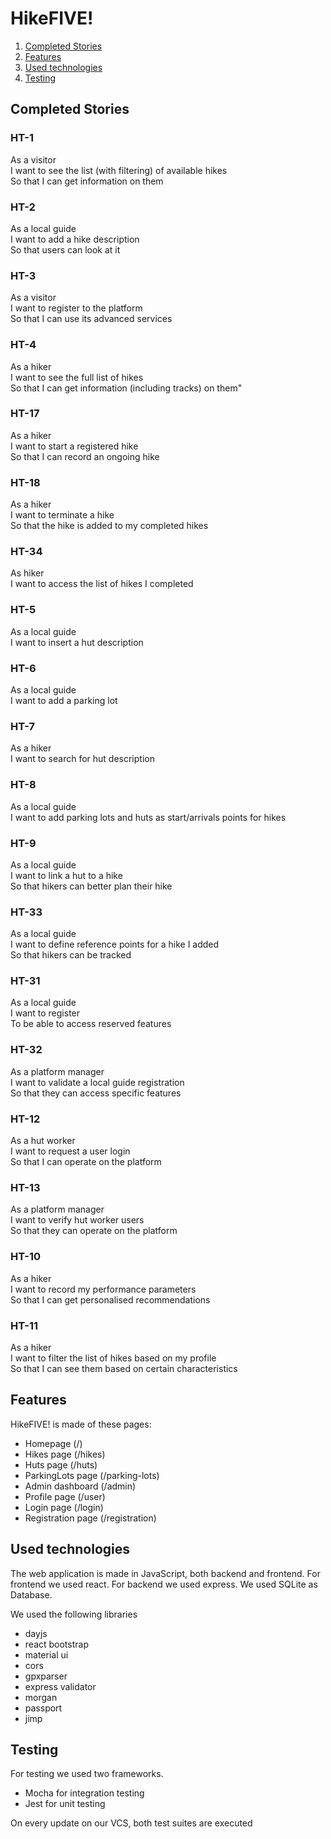 # HikeFIVE!

1. [Completed Stories](#completed-stories)
2. [Features](#features)
3. [Used technologies](#used-technologies)
4. [Testing](#testing)

## Completed Stories

### HT-1
As a visitor <br/>
I want to see the list (with filtering) of available hikes <br/>
So that I can get information on them

### HT-2
As a local guide <br/>
I want to add a hike description<br/>
So that users can look at it

### HT-3
As a visitor<br/>
I want to register to the platform<br/>
So that I can use its advanced services

### HT-4
As a hiker <br/>
I want to see the full list of hikes <br/>
So that I can get information (including tracks) on them"

### HT-17
As a hiker <br/>
I want to start a registered hike<br/>
So that I can record an ongoing hike

### HT-18
As a hiker <br/>
I want to terminate a hike<br/>
So that the hike is added to my completed hikes

### HT-34
As hiker<br/>
I want to access the list of hikes I completed

### HT-5
As a  local guide  <br/>
I want to insert a hut description

### HT-6
As a local guide<br/>
I want to add a parking lot

### HT-7
As a hiker<br/>
I want to search for hut description

### HT-8
As a local guide<br/>
I want to add parking lots and huts as start/arrivals points for hikes

### HT-9
As a  local guide <br/>
I want to link a hut to a hike<br/>
So that hikers can better plan their hike

### HT-33
As a local guide<br/>
I want to define reference points for a hike I added<br/>
So that hikers can be tracked

### HT-31
As a local guide<br/>
I want to register<br/>
To be able to access reserved features

### HT-32
As a platform manager<br/>
I want to validate a local guide registration<br/>
So that they can access specific features

### HT-12
As a hut worker <br/>
I want to request a user login<br/>
So that I can operate on the platform

### HT-13
As a platform manager <br/>
I want to verify hut worker users<br/>
So that they can operate on the platform

### HT-10
As a hiker <br/>
I want to record my performance parameters<br/>
So that I can get personalised recommendations

### HT-11
As a hiker<br/>
I want to filter the list of hikes based on my profile<br/>
So that I can see them based on certain characteristics


## Features

HikeFIVE! is made of these pages:
- Homepage (/)
- Hikes page (/hikes)
- Huts page (/huts)
- ParkingLots page (/parking-lots)
- Admin dashboard (/admin)
- Profile page (/user)
- Login page (/login)
- Registration page (/registration)

## Used technologies

The web application is made in JavaScript, both backend and frontend.
For frontend we used react.
For backend we used express.
We used SQLite as Database.

We used the following libraries
- dayjs
- react bootstrap
- material ui
- cors
- gpxparser
- express validator
- morgan
- passport
- jimp

## Testing

For testing we used two frameworks.
 - Mocha for integration testing
 - Jest for unit testing

On every update on our VCS, both test suites are executed